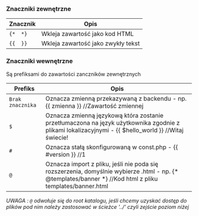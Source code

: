 ### Znaczniki zewnętrzne
Znacznik | Opis
---|---
`{*  *}` | Wkleja zawartość jako kod HTML
`{{  }}` | Wkleja zawartość jako zwykły tekst

### Znaczniki wewnętrzne
Są prefiksami do zawartości zanczników zewnętrznych

Prefiks | Opis
---|---
`Brak znacznika` | Oznacza zmienną przekazywaną z backendu - np. {{ zmienna }} //Zawartość zmiennej
`$` | Oznacza zmienną językową która zostanie przetłumaczona na język użytkownika zgodnie z plikami lokalizacyjnymi - {{ $hello_world }} //Witaj świecie!
`#` | Oznacza stałą skonfigurowaną w const.php - {{ #version }} //1
`@` | Oznacza import z pliku, jeśli nie poda się rozszerzenia, domyślnie wybierze .html - np. {* @templates/banner *} //Kod html z pliku templates/banner.html

*UWAGA : `@` odwołuje się do root katalogu, jeśli chcemy uzyskać dostęp do plików pod nim należy zastosować w ścieżce '../' czyli zejście poziom niżej*